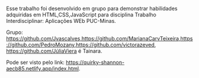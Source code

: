 Esse trabalho foi desenvolvido em grupo para demonstrar habilidades adquiridas em HTML,CSS,JavaScript para disciplina Trabalho Interdisciplinar: Aplicações WEb PUC-Minas.

Grupo: https://github.com/Jvascalves,https://github.com/MarianaCarvTeixeira,https://github.com/PedroMozany,https://github.com/victorazeved, https://github.com/JúliaViera é Tainara.

Pode ser visto pelo link: https://quirky-shannon-aecb85.netlify.app/index.html.
